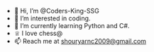 - 👋 Hi, I’m @Coders-King-SSG
- 👀 I’m interested in coding.
- 🌱 I’m currently learning Python and C#.
- ♕  I love chess@ 
- 📫 Reach me at shouryarnc2009@gmail.com
